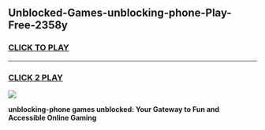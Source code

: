 
## Unblocked-Games-unblocking-phone-Play-Free-2358y
<h3>
<a href="https://premium76.site?title=unblocking-phone&ref=21A">CLICK TO PLAY</a></h3>
<hr>

<h3>
<a href="https://premium76.site?title=unblocking-phone&ref=21A">CLICK 2 PLAY</a>
  
</h3>

<a href="https://premium76.site?title=unblocking-phone&ref=21A"><img src="https://clearcache.store/games.png"></a>


**unblocking-phone games unblocked: Your Gateway to Fun and Accessible Online Gaming**
